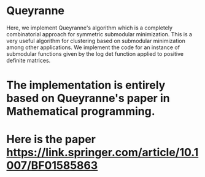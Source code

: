 # Queyranne
Here, we implement Queyranne's algorithm which is a completely combinatorial approach for symmetric submodular minimization. This is a very useful algorithm for clustering based on submodular minimization among other applications. We implement the code for an instance of submodular functions given by the log det function applied to positive definite matrices. 
# The implementation is entirely based on Queyranne's paper in Mathematical programming. 
# Here is the paper https://link.springer.com/article/10.1007/BF01585863
